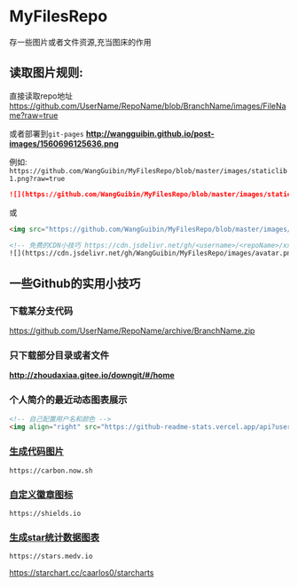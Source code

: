 # MyFilesRepo
存一些图片或者文件资源,充当图床的作用

## 读取图片规则:

直接读取repo地址
https://github.com/UserName/RepoName/blob/BranchName/images/FileName?raw=true

或者部署到`git-pages`
**http://wangguibin.github.io/post-images/1560696125636.png**

例如: 
`https://github.com/WangGuibin/MyFilesRepo/blob/master/images/staticlib1.png?raw=true`

```md
![](https://github.com/WangGuibin/MyFilesRepo/blob/master/images/staticlib1.png?raw=true)

```
或

```html
<img src="https://github.com/WangGuibin/MyFilesRepo/blob/master/images/staticlib1.png?raw=true" alt="" loading="lazy">

```

```html
<!-- 免费的CDN小技巧 https://cdn.jsdelivr.net/gh/<username>/<repoName>/xxx/xxx 真的香~  -->
![](https://cdn.jsdelivr.net/gh/WangGuibin/MyFilesRepo/images/avatar.png)
```

## 一些Github的实用小技巧
### 下载某分支代码
https://github.com/UserName/RepoName/archive/BranchName.zip
### 只下载部分目录或者文件
**http://zhoudaxiaa.gitee.io/downgit/#/home**

### 个人简介的最近动态图表展示
```html
<!-- 自己配置用户名和颜色 -->
<img align="right" src="https://github-readme-stats.vercel.app/api?username=<UserName>&show_icons=true&icon_color=805AD5&text_color=2edfa3&bg_color=ffffff&hide_title=true&title_color=20a0ff" alt="CoderWGB's GitHub Stats">
```
### [生成代码图片](https://carbon.now.sh)
```
https://carbon.now.sh
```
### [自定义徽章图标](https://shields.io)
```
https://shields.io
```

### [生成star统计数据图表](https://stars.medv.io)
```
https://stars.medv.io
```
https://starchart.cc/caarlos0/starcharts

